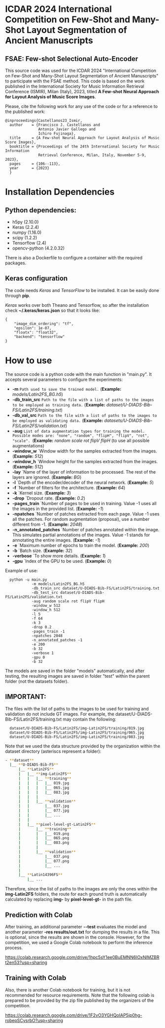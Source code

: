 # ICDAR 2024 International Competition on Few-Shot and Many-Shot Layout Segmentation of Ancient Manuscripts
## FSAE: Few-shot Selectional Auto-Encoder

This source code was used for the ICDAR 2024 "International Competition on Few-Shot and Many-Shot Layout Segmentation of Ancient Manuscripts" to participate with the FSAE method.
This code is based on the work published in the International Society for Music Information Retrieval Conference (ISMIR), Milan (Italy), 2023, titled **A Few-shot Neural Approach for Layout Analysis of Music Score Images**.

Please, cite the following work for any use of the code or for a reference to the published work:

```
@inproceedings{Castellanos23_Ismir,
  author    = {Francisco J. Castellanos and
               Antonio Javier Gallego and
               Ichiro Fujinaga},
  title     = {A Few-shot Neural Approach for Layout Analysis of Music Score Images},
  booktitle = {Proceedings of the 24th International Society for Music Information
               Retrieval Conference, Milan, Italy, November 5-9, 2023},
  pages     = {106--113},
  year      = {2023}
  }
```

# Installation Dependencies

## Python dependencies:

  * h5py (2.10.0)
  * Keras (2.2.4)
  * numpy (1.16.0)
  * scipy (1.2.2)
  * Tensorflow (2.4)
  * opencv-python (4.2.0.32)

There is also a Dockerfile to configure a container with the required packages. 

## Keras configuration

The code needs *Keras* and *TensorFlow* to be installed. It can be easily done through **pip**. 

*Keras* works over both Theano and Tensorflow, so after the installation check **~/.keras/keras.json** so that it looks like:

~~~
{
    "image_dim_ordering": "tf",
    "epsilon": 1e-07,
    "floatx": "float32",
    "backend": "tensorflow"
}
~~~

# How to use
The source code is a python code with the main function in "main.py".
It accepts several parameters to configure the experiments:
  * **-m** `Path used to save the trained model.` (**Example:** *models/Latin2FS_BG.h5*)
  * **-db_train_src** `Path to the file with a list of paths to the images to be employed as training data.` (**Example:** *dataset/U-DIADS-Bib-FS/Latin2FS/training.txt*)
  * **-db_val_src** `Path to the file with a list of paths to the images to be employed as validating data.` (**Example:** *datasets/U-DIADS-Bib-FS/Latin2FS/validation.txt*)
  * **-aug** `List of data augmentation types for training the model. Possible modes are: "none", "random", "flipH", "flipV", "rot", "scale". `(**Example:** *random scale rot flipV flipH* (to use all possible augmentations)
  * **-window_w** `Window width for the samples extracted from the images. (**Example:** *512*)
  * **-window_h** `Window height for the samples extracted from the images. (**Example:** *512*)
  * **-lay** `Name of the layer of information to be processed. The rest of the layers are ignored. (**Example:** *BG*)
  * **-l** `Depth of the encoder/decoder of the neural network. (**Example:** *5*)
  * **-f** `Number of filters for the architecture. (**Example:** *64*)
  * **-k** `Kernel size. (**Example:** *3*)
  * **-drop** `Dropout rate. (**Example:** *0.2*)
  * **-pages_train** `Number of pages to be used in training. Value -1 uses all the images in the provided list. (**Example:** *-1*)
  * **-npatches** `Number of patches extracted from each page. Value -1 uses all the patches. For random augmentation (proposal), use a number different from -1. (**Example:** *2048*)
  * **-n_annotated_patches** `Number of patches annotated within the image. This simulates partial annotations of the images. Value -1 stands for annotating the entire images. (**Example:** *-1*)
  * **-e** `Maximum number of epochs to train the model. (**Example:** *200*)
  * **-b** `Batch size. (**Example:** *32*)
  * **-verbose** `To show more details. (**Example:** *1*)
  * **-gpu** `Index of the GPU to be used. (**Example:** *0*)
  

Example of use:

~~~
  python -u main.py
            -m models/Latin2FS_BG.h5
            -db_train_src dataset/U-DIADS-Bib-FS/Latin2FS/training.txt 
            -db_test_src dataset/U-DIADS-Bib-FS/Latin2FS/validation.txt  
            -aug random scale rot flipV flipH
            -window_w 512  
            -window_h 512 
            -l 5  
            -f 64  
            -k 3  
            -drop 0.2  
            -pages_train -1  
            -npatches 2048  
            -n_annotated_patches -1  
            -e 200  
            -b 32
            -verbose 1
            -gpu 0
            -b 32
~~~

The models are saved in the folder "models" automatically, and after testing, the resulting images are saved in folder "test" within the parent folder (not the datasets folder). 

## IMPORTANT:
The files with the list of paths to the images to be used for training and validation do not include GT images.
For example, the dataset/U-DIADS-Bib-FS/Latin2FS/training.txt may contain the following:
~~~
  dataset/U-DIADS-Bib-FS/Latin2FS/img-Latin2FS/training/019.jpg
  dataset/U-DIADS-Bib-FS/Latin2FS/img-Latin2FS/training/065.jpg
  dataset/U-DIADS-Bib-FS/Latin2FS/img-Latin2FS/training/083.jpg
~~~

Note that we used the data structure provided by the organization within the dataset directory (asteriscs represent a folder):
~~~bash
- **dataset**
  |__ **U-DIADS-Bib-FS**
      |__ **Latin2FS**
      |   |__ **img-Latin2FS**
      |   |   |__ **training**
      |   |   |   |__ 019.jpg
      |   |   |   |__ 065.jpg
      |   |   |   |__ 083.jpg
      |   |   |
      |   |   |__ **validation**
      |   |       |__ 037.jpg
      |   |       |__ 077.jpg
      |   |       |__ ...
      |   |
      |   |__ **pixel-level-gt-Latin2FS**
      |       |__ **training**
      |       |   |__ 019.png
      |       |   |__ 065.png
      |       |   |__ 083.png
      |       |
      |       |__ **validation**
      |           |__ 037.png
      |           |__ 077.png
      |           |__ ...
      |    
      |__ **Latin14396FS**
          |__ ...
~~~


 Therefore, since the list of paths to the images are only the ones within the **img-Latin2FS** folders, the route for each ground truth is automatically calculated by replacing **img-** by **pixel-level-gt-** in the path file.
 

## Prediction with Colab
After training, an additional parameter **--test** evaluates the model and another parameter **-res results/out.txt** for dumping the results in a file. This is optional, since the results are shown in the console.
However, for the competition, we used a Google Colab notebook to perform the inference process.

https://colab.research.google.com/drive/1hpc5sY1ee0BuEMNN6IOxNlMZBRt2en53?usp=sharing 


## Training with Colab
Also, there is another Colab notebook for training, but it is not recommended for resource requirements. Note that the following colab is prepared to be provided by the zip file published by the organizers of the competition. 

https://colab.research.google.com/drive/1F2vO3YGHQoIAP5jp0hg-robepSCysrbO?usp=sharing


